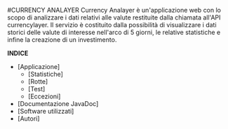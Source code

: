 #CURRENCY ANALAYER 
Currency Analayer è un'applicazione web con lo scopo di analizzare i dati relativi alle valute restituite dalla chiamata all'API currencylayer.
Il servizio è costituito dalla possibilità di visualizzare i dati storici delle valute di interesse nell'arco di 5 giorni, le relative statistiche e infine la creazione di un
investimento.

**INDICE**
- [Applicazione]
  - [Statistiche]
  - [Rotte] 
  - [Test]
  - [Eccezioni]
- [Documentazione JavaDoc]
- [Software utilizzati]
- [Autori]
  
